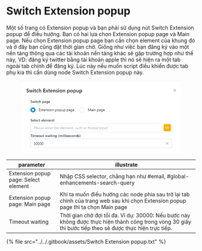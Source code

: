 # Switch Extension popup

Một số trang có Extension popup và bạn phải sử dụng nút Switch Extension popup để điều hướng. Bạn có hai lựa chọn Extension popup page và Main page. Nếu chọn Extension popup page bạn cần chọn element  của khung đó và ở đây bạn cũng đặt thời gian chờ. Giống như việc bạn đăng ký vào một nền tảng thông qua các tài khoản nền tảng khác sẽ gặp trường hợp như thế này, VD: đăng ký twitter bằng tài khoản apple thì nó sẽ hiện ra một tab ngoài tab chính để đăng ký. Lúc này nếu muốn script điều khiển được tab phụ kia thì cần dùng node Switch Extension popup này.

<figure><img src="../../.gitbook/assets/Switch Extension popup.png" alt=""><figcaption></figcaption></figure>



| parameter                            | illustrate                                                                                                                                              |
| ------------------------------------ | ------------------------------------------------------------------------------------------------------------------------------------------------------- |
| Extension popup page: Select element | Nhập CSS selector, chẳng hạn như #email, #global-enhancements-search-query                                                                              |
| Extension popup page: Main page      | Khi ta muốn điều hướng các node phia sau trở lại tab chính của trang web sau khi chọn Extension popup page thì ta chọn Main page                        |
| Timeout waiting                      | Thời gian chờ đợi tối đa. Ví dụ: 30000: Nếu bước này không được thực hiện thành công trong vòng 30 giây thì bước tiếp theo sẽ được thực hiện trực tiếp. |

{% file src="../../.gitbook/assets/Switch Extension popup.txt" %}

